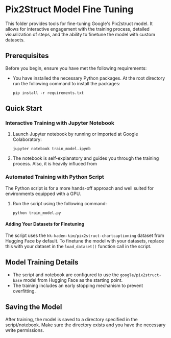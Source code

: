 
# Pix2Struct Model Fine Tuning

This folder provides tools for fine-tuning  Google's Pix2struct model. It allows for interactive engagement with the training process, detailed visualization of steps, and the ability to finetune the model with custom datasets.

## Prerequisites

Before you begin, ensure you have met the following requirements:

- You have installed the necessary Python packages. At the root directory run the following command to install the packages:
  ```
  pip install -r requirements.txt
  ```
## Quick Start

### Interactive Training with Jupyter Notebook

1. Launch Jupyter notebook by running or imported at Google Colaboratory:
   ```
   jupyter notebook train_model.ipynb
   ```
2. The notebook is self-explanatory and guides you through the training process. Also, it is heavily influced from 

### Automated Training with Python Script

The Python script is for a more hands-off approach and well suited for environments equipped with a GPU.

1. Run the script using the following command:
   ```
   python train_model.py
   ```

#### Adding Your Datasets for Finetuning

The script uses the `hk-kaden-kim/pix2struct-chartcaptioning` dataset from Hugging Face by default. To finetune the model with your datasets, replace this with your dataset in the `load_dataset()` function call in the script.

## Model Training Details

- The script and notebook are configured to use the `google/pix2struct-base` model from Hugging Face as the starting point.
- The training includes an early stopping mechanism to prevent overfitting.

## Saving the Model

After training, the model is saved to a directory specified in the script/notebook. Make sure the directory exists and you have the necessary write permissions.
